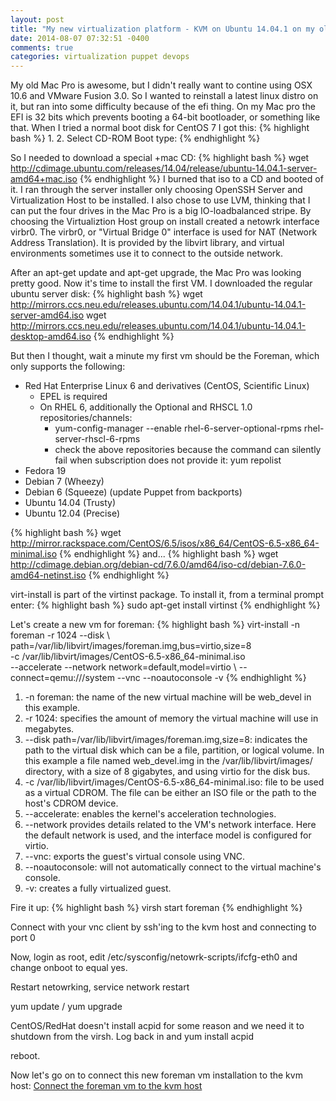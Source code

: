 ```yaml
---
layout: post
title: "My new virtualization platform - KVM on Ubuntu 14.04.1 on my old 2006 Mac Pro"
date: 2014-08-07 07:32:51 -0400
comments: true
categories: virtualization puppet devops
---
```

My old Mac Pro is awesome, but I didn't really want to contine using OSX 10.6 and VMware Fusion 3.0.  So I wanted to reinstall a latest linux distro on it, but ran into some difficulty because of the efi thing.  On my Mac pro the EFI is 32 bits which prevents booting a 64-bit bootloader, or something like that.  When I tried a normal boot disk for CentOS 7 I got this:
{% highlight bash %}
1.
2.
Select CD-ROM Boot type:
{% endhighlight %}
<!-- more -->
So I needed to download a special +mac CD:
{% highlight bash %}
wget http://cdimage.ubuntu.com/releases/14.04/release/ubuntu-14.04.1-server-amd64+mac.iso
{% endhighlight %}
I burned that iso to a CD and booted of it.
I ran through the server installer only choosing OpenSSH Server and Virtualization Host to be installed.
I also chose to use LVM, thinking that I can put the four drives in the Mac Pro is a big IO-loadbalanced stripe.
By choosing the Virtualiztion Host group on install created a netowrk interface virbr0.  The virbr0, or "Virtual Bridge 0" interface is used for NAT (Network Address Translation). It is provided by the libvirt library, and virtual environments sometimes use it to connect to the outside network.

After an apt-get update and apt-get upgrade, the Mac Pro was looking pretty good. Now it's time to install the first VM.  I downloaded the regular ubuntu server disk: 
{% highlight bash %}
wget http://mirrors.ccs.neu.edu/releases.ubuntu.com/14.04.1/ubuntu-14.04.1-server-amd64.iso
wget http://mirrors.ccs.neu.edu/releases.ubuntu.com/14.04.1/ubuntu-14.04.1-desktop-amd64.iso
{% endhighlight %}

But then I thought, wait a minute my first vm should be the Foreman, which only supports the following:

* Red Hat Enterprise Linux 6 and derivatives (CentOS, Scientific Linux)
  * EPEL is required
  * On RHEL 6, additionally the Optional and RHSCL 1.0 repositories/channels:
    * yum-config-manager --enable rhel-6-server-optional-rpms rhel-server-rhscl-6-rpms
    * check the above repositories because the command can silently fail when subscription does not provide it: yum repolist
* Fedora 19
* Debian 7 (Wheezy)
* Debian 6 (Squeeze) (update Puppet from backports)
* Ubuntu 14.04 (Trusty)
* Ubuntu 12.04 (Precise)

{% highlight bash %}
wget http://mirror.rackspace.com/CentOS/6.5/isos/x86_64/CentOS-6.5-x86_64-minimal.iso
{% endhighlight %}
and...
{% highlight bash %}
wget http://cdimage.debian.org/debian-cd/7.6.0/amd64/iso-cd/debian-7.6.0-amd64-netinst.iso
{% endhighlight %}

virt-install is part of the virtinst package. To install it, from a terminal prompt enter:
{% highlight bash %}
sudo apt-get install virtinst
{% endhighlight %}

Let's create a new vm for foreman:
{% highlight bash %}
virt-install -n foreman -r 1024 --disk \ 
path=/var/lib/libvirt/images/foreman.img,bus=virtio,size=8 \
-c /var/lib/libvirt/images/CentOS-6.5-x86_64-minimal.iso \
--accelerate --network network=default,model=virtio \ 
--connect=qemu:///system --vnc --noautoconsole -v
{% endhighlight %}

1. -n foreman: the name of the new virtual machine will be web_devel in this example.
2. -r 1024: specifies the amount of memory the virtual machine will use in megabytes.
3. --disk path=/var/lib/libvirt/images/foreman.img,size=8: indicates the path to the virtual disk which can be a file, partition, or logical volume. In this example a file named web_devel.img in the /var/lib/libvirt/images/ directory, with a size of 8 gigabytes, and using virtio for the disk bus.
4. -c /var/lib/libvirt/images/CentOS-6.5-x86_64-minimal.iso: file to be used as a virtual CDROM. The file can be either an ISO file or the path to the host's CDROM device.
5. --accelerate: enables the kernel's acceleration technologies.
6. --network provides details related to the VM's network interface. Here the default network is used, and the interface model is configured for virtio.
7. --vnc: exports the guest's virtual console using VNC.
8. --noautoconsole: will not automatically connect to the virtual machine's console.
9. -v: creates a fully virtualized guest.

Fire it up:
{% highlight bash %}
virsh start foreman
{% endhighlight %}

Connect with your vnc client by ssh'ing to the kvm host and connecting to port 0

Now, login as root, edit /etc/sysconfig/netowrk-scripts/ifcfg-eth0 and change onboot to equal yes.

Restart netowrking, service network restart

yum update / yum upgrade

CentOS/RedHat doesn't install acpid for some reason and we need it to shutdown from the virsh.
Log back in and yum install acpid

reboot.

Now let's go on to connect this new foreman vm installation to the kvm host:
<a href="/2014/08/15/connect-foreman-to-kvm-host-machine/">Connect the foreman vm to the kvm host</a>



